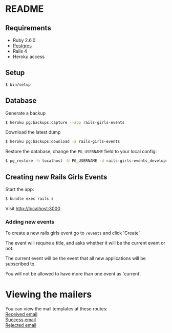 # README

## Requirements
- Ruby 2.6.0
- [Postgres](Gemfile#line#7)
- Rails 4
- Heroku access

## Setup

```bash
$ bin/setup
```

## Database 

Generate a backup

```bash
$ heroku pg:backups:capture --app rails-girls-events
```

Download the latest dump

```bash
$ heroku pg:backups:download -a rails-girls-events
```

Restore the database, change the `PG_USERNAME` field to your local config: 

```bash
$ pg_restore -h localhost -U PG_USERNAME -d rails-girls-events_development --no-owner --clean --verbose --format custom latest.dump
```

## Creating new Rails Girls Events

Start the app:

```bash
$ bundle exec rails s
```

Visit [http://localhost:3000](http://localhost:3000)

### Adding new events

To create a new rails girls event go to 
`/events` and click 'Create'

The event will require a title, and asks whether it will be the current event or not.

The current event will be the event that all new applications will be subscribed to.

You will not be allowed to have more than one event as 'current'.


# Viewing the mailers

You can view the mail templates at these routes:  
[Received email](http://localhost:3000/rails/mailers/applications_mailer/application_received)  
[Success email](http://localhost:3000/rails/mailers/applications_mailer/application_success)  
[Rejected email](http://localhost:3000/rails/mailers/applications_mailer/application_rejected)  